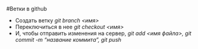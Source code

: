 #Ветки в github
- Создать ветку *git branch <имя>*
- Переключиться в нее *git checkout <имя>*
- И, чтобы отправить изменения на сервер, *git add <имя файла>, git commit -m “название коммита”, git push*
